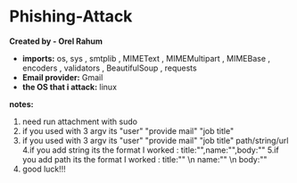 # Phishing-Attack

**Created by - Orel Rahum** 

* **imports:**  os, sys , smtplib , MIMEText , MIMEMultipart , MIMEBase , encoders , validators , BeautifulSoup , requests
* **Email provider:**  Gmail
* **the OS that i attack:** linux

**notes:**
1. need run attachment with sudo
2. if you used with 3 argv its "user" "provide mail" "job title"
3. if you used with 3 argv its "user" "provide mail" "job title" path/string/url
4.if you add string its the format I worked :    title:"",name:"",body:""
5.if you add path  its the format I worked :     title:"" \n  name:"" \n  body:""
6. good luck!!!
